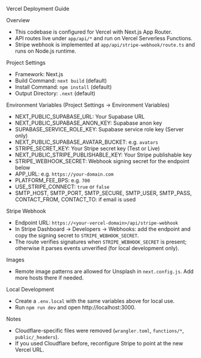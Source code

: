Vercel Deployment Guide

Overview
- This codebase is configured for Vercel with Next.js App Router.
- API routes live under `app/api/*` and run on Vercel Serverless Functions.
- Stripe webhook is implemented at `app/api/stripe-webhook/route.ts` and runs on Node.js runtime.

Project Settings
- Framework: Next.js
- Build Command: `next build` (default)
- Install Command: `npm install` (default)
- Output Directory: `.next` (default)

Environment Variables (Project Settings → Environment Variables)
- NEXT_PUBLIC_SUPABASE_URL: Your Supabase URL
- NEXT_PUBLIC_SUPABASE_ANON_KEY: Supabase anon key
- SUPABASE_SERVICE_ROLE_KEY: Supabase service role key (Server only)
- NEXT_PUBLIC_SUPABASE_AVATAR_BUCKET: e.g. `avatars`
- STRIPE_SECRET_KEY: Your Stripe secret key (Test or Live)
- NEXT_PUBLIC_STRIPE_PUBLISHABLE_KEY: Your Stripe publishable key
- STRIPE_WEBHOOK_SECRET: Webhook signing secret for the endpoint below
- APP_URL: e.g. `https://your-domain.com`
- PLATFORM_FEE_BPS: e.g. `700`
- USE_STRIPE_CONNECT: `true` or `false`
- SMTP_HOST, SMTP_PORT, SMTP_SECURE, SMTP_USER, SMTP_PASS, CONTACT_FROM, CONTACT_TO: if email is used

Stripe Webhook
- Endpoint URL: `https://<your-vercel-domain>/api/stripe-webhook`
- In Stripe Dashboard → Developers → Webhooks: add the endpoint and copy the signing secret to `STRIPE_WEBHOOK_SECRET`.
- The route verifies signatures when `STRIPE_WEBHOOK_SECRET` is present; otherwise it parses events unverified (for local development only).

Images
- Remote image patterns are allowed for Unsplash in `next.config.js`. Add more hosts there if needed.

Local Development
- Create a `.env.local` with the same variables above for local use.
- Run `npm run dev` and open http://localhost:3000.

Notes
- Cloudflare-specific files were removed (`wrangler.toml`, `functions/*`, `public/_headers`).
- If you used Cloudflare before, reconfigure Stripe to point at the new Vercel URL.

